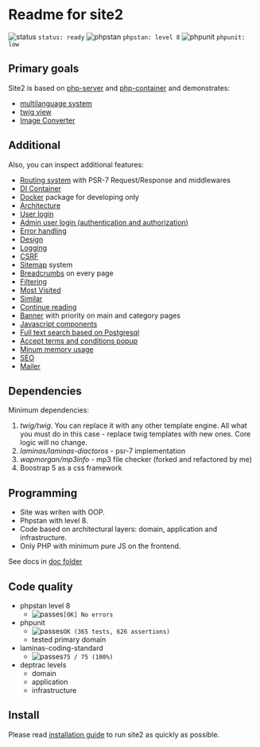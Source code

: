 # Readme for site2

![status](https://placehold.co/15x15/f03c15/f03c15.png) `status: ready`
![phpstan](https://placehold.co/15x15/1589F0/1589F0.png) `phpstan: level 8`
![phpunit](https://placehold.co/15x15/c5f015/c5f015.png) `phpunit: low`

## Primary goals

Site2 is based on [php-server](https://github.com/Romchik38/server) and [php-container](https://github.com/Romchik38/php-container) and demonstrates:

- [multilanguage system](./doc/language/01-readme.md)
- [twig view](./doc/templates/readme.md)
- [Image Converter](./doc/Image_Converter/01_readme.md)

## Additional

Also, you can inspect additional features:

- [Routing system](./doc/routing/readme.md) with PSR-7 Request/Response and middlewares
- [DI Container](./doc/bootstrap/Container.md)
- [Docker](./doc/docker/00_readme.md) package for developing only
- [Architecture](./doc/architecture/readme.md)
- [User login](./doc/frontend/login.md)
- [Admin user login (authentication and authorization)](./doc/admin/readme.md)
- [Error handling](./doc/errors/errors.md)
- [Design](./doc/design/01-readme.md)
- [Logging](./doc/logging/readme.md)
- [CSRF](./doc/security/csrf.md)
- [Sitemap](./doc/sitemap/readme.md) system
- [Breadcrumbs](./doc/breadcrumbs/readme.md) on every page
- [Filtering](./doc/filtering/readme.md)
- [Most Visited](./doc/most-visited/readme.md)
- [Similar](./doc/similar/readme.md)
- [Continue reading](./doc/continue-reading/readme.md)
- [Banner](./doc/banner/readme.md) with priority on main and category pages
- [Javascript components](./doc/javascript-components/readme.md)
- [Full text search based on Postgresql](./doc/search/readme.md)
- [Accept terms and conditions popup](./doc/accept-terms-conditions/readme.md)
- [Minum memory usage](./doc/monitoring/memory.md)
- [SEO](./doc/seo/readme.md)
- [Mailer](./doc/mail/readme.md)

## Dependencies

Minimum dependencies:

1. *twig/twig*. You can replace it with any other template engine. All what you must do in this case - replace twig templates with new ones. Core logic will no change.
2. *laminas/laminas-diactoros* - psr-7 implementation
3. *wapmorgan/mp3info* - mp3 file checker (forked and refactored by me)
4. Boostrap 5 as a css framework

## Programming

- Site was writen with OOP.
- Phpstan with level 8.
- Code based on architectural layers: domain, application and infrastructure.
- Only PHP with minimum pure JS on the frontend.

See docs in [doc folder](./doc/)

## Code quality

- phpstan level 8
  - ![passes](https://placehold.co/15x15/0dbc79/0dbc79.png)`[OK] No errors`  
- phpunit
  - ![passes](https://placehold.co/15x15/0dbc79/0dbc79.png)`OK (365 tests, 626 assertions)`
  - tested primary domain
- laminas-coding-standard
  - ![passes](https://placehold.co/15x15/0dbc79/0dbc79.png)`75 / 75 (100%)`
- deptrac levels
  - domain
  - application
  - infrastructure

## Install

Please read [installation guide](./doc/install/readme.md) to run site2 as quickly as possible.
